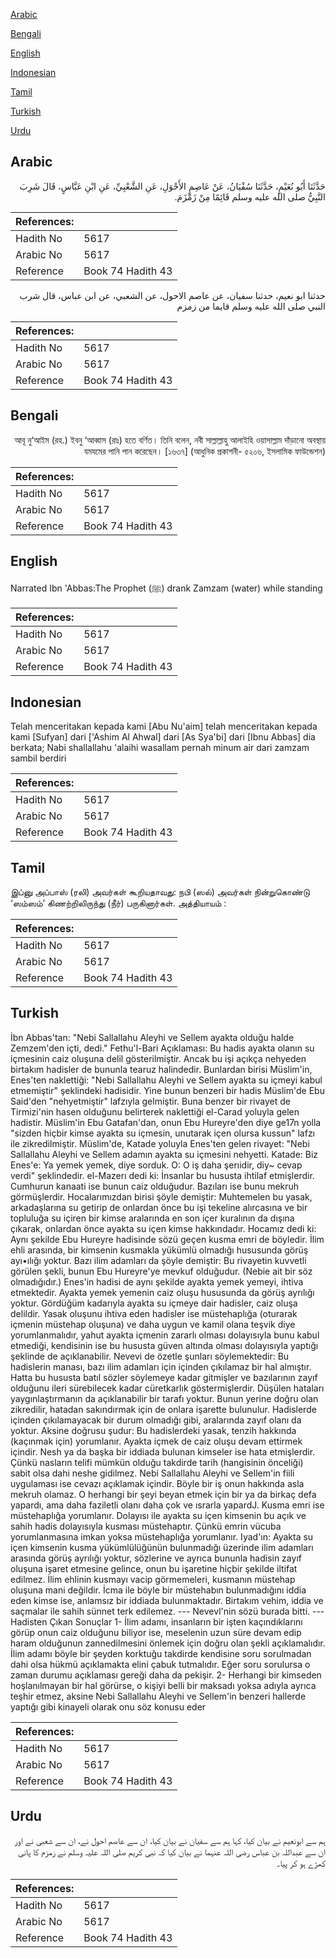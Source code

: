 [Arabic](#arabic)

[Bengali](#bengali)

[English](#english)

[Indonesian](#indonesian)

[Tamil](#tamil)

[Turkish](#turkish)

[Urdu](#urdu)

## Arabic


<div dir="rtl" lang="ar" style={{fontSize:'larger',backgroundColor:'#f8f9fa',padding:20}}>
حَدَّثَنَا أَبُو نُعَيْمٍ، حَدَّثَنَا سُفْيَانُ، عَنْ عَاصِمٍ الأَحْوَلِ، عَنِ الشَّعْبِيِّ، عَنِ ابْنِ عَبَّاسٍ، قَالَ شَرِبَ النَّبِيُّ صلى الله عليه وسلم قَائِمًا مِنْ زَمْزَمَ‏.‏
</div>
<div style={{backgroundColor:'#f8f9fa',padding:20, marginBottom: 10}}><table> <thead> <tr> <th>References:</th> <th></th> </tr> </thead> <tbody><tr><td>Hadith No</td><td>5617</td></tr><tr><td>Arabic No</td><td>5617</td></tr><tr><td>Reference</td><td>Book 74 Hadith 43</td></tr></tbody></table></div>


<div dir="rtl" lang="ar" style={{fontSize:'larger',backgroundColor:'#f8f9fa',padding:20}}>
حدثنا ابو نعيم، حدثنا سفيان، عن عاصم الاحول، عن الشعبي، عن ابن عباس، قال شرب النبي صلى الله عليه وسلم قايما من زمزم
</div>
<div style={{backgroundColor:'#f8f9fa',padding:20, marginBottom: 10}}><table> <thead> <tr> <th>References:</th> <th></th> </tr> </thead> <tbody><tr><td>Hadith No</td><td>5617</td></tr><tr><td>Arabic No</td><td>5617</td></tr><tr><td>Reference</td><td>Book 74 Hadith 43</td></tr></tbody></table></div>

## Bengali


<div dir="rtl" lang="bn" style={{fontSize:'larger',backgroundColor:'#f8f9fa',padding:20}}>
আবূ নু‘আইম (রহ.) ইবনু ‘আব্বাস (রাঃ) হতে বর্ণিত। তিনি বলেন, নবী সাল্লাল্লাহু আলাইহি ওয়াসাল্লাম দাঁড়ানো অবস্থায় যমযমের পানি পান করেছেন। [১৬৩৭] (আধুনিক প্রকাশনী- ৫২০৬, ইসলামিক ফাউন্ডেশন)
</div>
<div style={{backgroundColor:'#f8f9fa',padding:20, marginBottom: 10}}><table> <thead> <tr> <th>References:</th> <th></th> </tr> </thead> <tbody><tr><td>Hadith No</td><td>5617</td></tr><tr><td>Arabic No</td><td>5617</td></tr><tr><td>Reference</td><td>Book 74 Hadith 43</td></tr></tbody></table></div>

## English


<div dir="ltr" lang="en" style={{fontSize:'larger',backgroundColor:'#f8f9fa',padding:20}}>
Narrated Ibn 'Abbas:The Prophet (ﷺ) drank Zamzam (water) while standing
</div>
<div style={{backgroundColor:'#f8f9fa',padding:20, marginBottom: 10}}><table> <thead> <tr> <th>References:</th> <th></th> </tr> </thead> <tbody><tr><td>Hadith No</td><td>5617</td></tr><tr><td>Arabic No</td><td>5617</td></tr><tr><td>Reference</td><td>Book 74 Hadith 43</td></tr></tbody></table></div>

## Indonesian


<div dir="ltr" lang="id" style={{fontSize:'larger',backgroundColor:'#f8f9fa',padding:20}}>
Telah menceritakan kepada kami [Abu Nu'aim] telah menceritakan kepada kami [Sufyan] dari ['Ashim Al Ahwal] dari [As Sya'bi] dari [Ibnu Abbas] dia berkata; Nabi shallallahu 'alaihi wasallam pernah minum air dari zamzam sambil berdiri
</div>
<div style={{backgroundColor:'#f8f9fa',padding:20, marginBottom: 10}}><table> <thead> <tr> <th>References:</th> <th></th> </tr> </thead> <tbody><tr><td>Hadith No</td><td>5617</td></tr><tr><td>Arabic No</td><td>5617</td></tr><tr><td>Reference</td><td>Book 74 Hadith 43</td></tr></tbody></table></div>

## Tamil


<div dir="ltr" lang="ta" style={{fontSize:'larger',backgroundColor:'#f8f9fa',padding:20}}>
இப்னு அப்பாஸ் (ரலி) அவர்கள் கூறியதாவது: நபி (ஸல்) அவர்கள் நின்றுகொண்டு ‘ஸம்ஸம்’ கிணற்றிலிருந்து (நீர்) பருகினார்கள். அத்தியாயம் :
</div>
<div style={{backgroundColor:'#f8f9fa',padding:20, marginBottom: 10}}><table> <thead> <tr> <th>References:</th> <th></th> </tr> </thead> <tbody><tr><td>Hadith No</td><td>5617</td></tr><tr><td>Arabic No</td><td>5617</td></tr><tr><td>Reference</td><td>Book 74 Hadith 43</td></tr></tbody></table></div>

## Turkish


<div dir="ltr" lang="tr" style={{fontSize:'larger',backgroundColor:'#f8f9fa',padding:20}}>
İbn Abbas'tan: "Nebi Sallallahu Aleyhi ve Sellem ayakta olduğu halde Zemzem'den içti, dedi." Fethu'l-Bari Açıklaması: Bu hadis ayakta olanın su içmesinin caiz oluşuna delil gösterilmiştir. Ancak bu işi açıkça nehyeden birtakım hadisler de bununla tearuz halindedir. Bunlardan birisi Müslim'in, Enes'ten naklettiği: "Nebi Sallallahu Aleyhi ve Sellem ayakta su içmeyi kabul etmemiştir" şeklindeki hadisidir. Yine bunun benzeri bir hadis Müslim'de Ebu Said'den "nehyetmiştir" lafzıyla gelmiştir. Buna benzer bir rivayet de Tirmizi'nin hasen olduğunu belirterek naklettiği el-Carad yoluyla gelen hadistir. Müslim'in Ebu Gatafan'dan, onun Ebu Hureyre'den diye ge17n yolla "sizden hiçbir kimse ayakta su içmesin, unutarak içen olursa kussun" lafzı ile zikrediImiştir. Müslim'de, Katade yoluyla Enes'ten gelen rivayet: "Nebi Sallallahu Aleyhi ve Sellem adamın ayakta su içmesini nehyetti. Katade: Biz Enes'e: Ya yemek yemek, diye sorduk. O: O iş daha şerıidir, diy~ cevap verdi" şeklindedir. el-Mazerı dedi ki: İnsanlar bu hususta ihtilaf etmişlerdir. Cumhurun kanaati ise bunun caiz olduğudur. Bazıları ise bunu mekruh görmüşlerdir. Hocalarımızdan birisi şöyle demiştir: Muhtemelen bu yasak, arkadaşlarına su getirip de onlardan önce bu işi tekeline alırcasına ve bir topluluğa su içiren bir kimse aralarında en son içer kuralının da dışına çıkarak, onlardan önce ayakta su içen kimse hakkındadır. Hocamız dedi ki: Aynı şekilde Ebu Hureyre hadisinde sözü geçen kusma emri de böyledir. İlim ehli arasında, bir kimsenin kusmakla yükümlü olmadığı hususunda görüş ayı•ılığı yoktur. Bazı ilim adamları da şöyle demiştir: Bu rivayetin kuvvetli görülen şekli, bunun Ebu Hureyre'ye mevkuf olduğudur. (Nebie ait bir söz olmadığıdır.) Enes'in hadisi de aynı şekilde ayakta yemek yemeyi, ihtiva etmektedir. Ayakta yemek yemenin caiz oluşu hususunda da görüş ayrılığı yoktur. Gördüğüm kadarıyla ayakta su içmeye dair hadisler, caiz oluşa delildir. Yasak oluşunu ihtiva eden hadisler ise müstehaplığa (oturarak içmenin müstehap oluşuna) ve daha uygun ve kamil olana teşvik diye yorumlanmalıdır, yahut ayakta içmenin zararlı olması dolayısıyla bunu kabul etmediği, kendisinin ise bu hususta güven altında olması dolayısıyla yaptığı şeklinde de açıklanabilir. Nevevi de özetle şunları söylemektedir: Bu hadislerin manası, bazı ilim adamları için içinden çıkılamaz bir hal almıştır. Hatta bu hususta batıl sözler söylemeye kadar gitmişler ve bazılarının zayıf olduğunu ileri sürebilecek kadar cüretkarlık göstermişlerdir. Düşülen hataları yaygınlaştırmanın da açıklanabilir bir tarafı yoktur. Bunun yerine doğru olan zikredilir, hatadan sakındırmak için de onlara işarette bulunulur. Hadislerde içinden çıkılamayacak bir durum olmadığı gibi, aralarında zayıf olanı da yoktur. Aksine doğrusu şudur: Bu hadislerdeki yasak, tenzih hakkında (kaçınmak için) yorumlanır. Ayakta içmek de caiz oluşu devam ettirmek içindir. Nesh ya da başka bir iddiada bulunan kimseler ise hata etmişlerdir. Çünkü nasların telifi mümkün olduğu takdirde tarih (hangisinin önceliği) sabit olsa dahi neshe gidilmez. Nebi Sallallahu Aleyhi ve Sellem'in fiili uygulaması ise cevazı açıklamak içindir. Böyle bir iş onun hakkında asla mekruh olamaz. O herhangi bir şeyi beyan etmek için bir ya da birkaç defa yapardı, ama daha faziletli olanı daha çok ve ısrarla yapardJ. Kusma emri ise müstehaplığa yorumlanır. Dolayısı ile ayakta su içen kimsenin bu açık ve sahih hadis dolayısıyla kusması müstehaptır. Çünkü emrin vücuba yorumlanmasına imkan yoksa müstehaplığa yorumlanır. Iyad'ın: Ayakta su içen kimsenin kusma yükümlülüğünün bulunmadığı üzerinde ilim adamları arasında görüş ayrılığı yoktur, sözlerine ve ayrıca bununla hadisin zayıf oluşuna işaret etmesine gelince, onun bu işaretine hiçbir şekilde iltifat edilmez. İlim ehlinin kusmayı vacip görmemeleri, kusmanın müstehap oluşuna mani değildir. İcma ile böyle bir müstehabın bulunmadığını iddia eden kimse ise, anlamsız bir iddiada bulunmaktadır. Birtakım vehim, iddia ve saçmalar ile sahih sünnet terk edilemez. --- Nevevl'nin sözü burada bitti. --- Hadisten Çıkan Sonuçlar 1- İlim adamı, insanların bir işten kaçındıklarını görüp onun caiz olduğunu biliyor ise, meselenin uzun süre devam edip haram olduğunun zannedilmesini önlemek için doğru olan şekli açıklamalıdır. İlim adamı böyle bir şeyden korktuğu takdirde kendisine soru sorulmadan dahi olsa hükmü açıklamakta elini çabuk tutmalıdır. Eğer soru sorulursa o zaman durumu açıklaması gereği daha da pekişir. 2- Herhangi bir kimseden hoşlanılmayan bir hal görürse, o kişiyi belli bir maksadı yoksa adıyla ayrıca teşhir etmez, aksine Nebi Sallallahu Aleyhi ve Sellem'in benzeri hallerde yaptığı gibi kinayeli olarak onu söz konusu eder
</div>
<div style={{backgroundColor:'#f8f9fa',padding:20, marginBottom: 10}}><table> <thead> <tr> <th>References:</th> <th></th> </tr> </thead> <tbody><tr><td>Hadith No</td><td>5617</td></tr><tr><td>Arabic No</td><td>5617</td></tr><tr><td>Reference</td><td>Book 74 Hadith 43</td></tr></tbody></table></div>

## Urdu


<div dir="rtl" lang="ur" style={{fontSize:'larger',backgroundColor:'#f8f9fa',padding:20}}>
ہم سے ابونعیم نے بیان کیا، کہا ہم سے سفیان نے بیان کیا، ان سے عاصم احول نے، ان سے شعبی نے اور ان سے عبداللہ بن عباس رضی اللہ عنہما نے بیان کیا کہ نبی کریم صلی اللہ علیہ وسلم نے زمزم کا پانی کھڑے ہو کر پیا۔
</div>
<div style={{backgroundColor:'#f8f9fa',padding:20, marginBottom: 10}}><table> <thead> <tr> <th>References:</th> <th></th> </tr> </thead> <tbody><tr><td>Hadith No</td><td>5617</td></tr><tr><td>Arabic No</td><td>5617</td></tr><tr><td>Reference</td><td>Book 74 Hadith 43</td></tr></tbody></table></div>